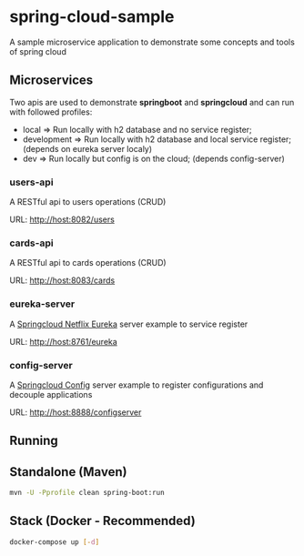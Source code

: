 # spring-cloud-sample

A sample microservice application to demonstrate some concepts and tools of spring cloud

## Microservices

Two apis are used to demonstrate **springboot** and **springcloud** and can run with followed profiles:

- local => Run locally with h2 database and no service register;
- development => Run locally with h2 database and local service register; (depends on eureka server localy)
- dev => Run locally but config is on the cloud; (depends config-server)

### users-api

A RESTful api to users operations (CRUD)

URL: [http://host:8082/users](http://host:8082/users)

### cards-api

A RESTful api to cards operations (CRUD)

URL: [http://host:8083/cards](http://host:8083/cards)

### eureka-server

A [Springcloud Netflix Eureka]([https://spring.io/projects/spring-cloud-netflix]) server example to service register

URL: [http://host:8761/eureka](http://host:8761/eureka)

### config-server

A [Springcloud Config]([https://spring.io/projects/spring-cloud-config]) server example to  register configurations and decouple applications

URL: [http://host:8888/configserver](http://host:8888/configserver)

## Running

## Standalone (Maven)

```bash
mvn -U -Pprofile clean spring-boot:run
```

## Stack (Docker - Recommended)

```bash
docker-compose up [-d]
```